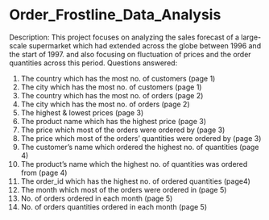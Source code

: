 # Order_Frostline_Data_Analysis
 
Description:
This project focuses on analyzing the sales forecast of a large-scale supermarket which had extended across the globe between 1996 and the start of 1997. and also focusing on fluctuation of prices and the order quantities across this period.
Questions answered:
1)	The country which has the most no. of customers (page 1)
2)	The city which has the most no. of customers (page 1)
3)	The country which has the most no. of orders (page 2)
4)	The city which has the most no. of orders (page 2)
5)	The highest & lowest prices (page 3)
6)	The product name which has the highest price (page 3)
7)	The price which most of the orders were ordered by (page 3)
8)	The price which most of the orders’ quantities were ordered by (page 3)
9)	The customer’s name which ordered the highest no. of quantities (page 4)
10)	The product’s name which the highest no. of quantities was ordered from (page 4)
11)	The order_id which has the highest no. of ordered quantities (page4)
12)	The month which most of the orders were ordered in (page 5)
13)	 No. of orders ordered in each month (page 5)
14)	No. of orders quantities ordered in each month (page 5)
